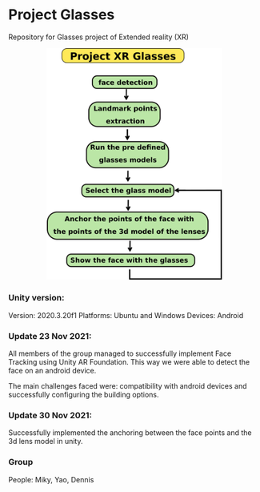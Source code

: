 # Project Glasses

Repository for Glasses project of Extended reality (XR)


<p align="center">
<img src="imgs_/drawing.png" alt="Flowchart" width="350"/>
</p>


### Unity version: 

Version: 2020.3.20f1
Platforms: Ubuntu and Windows
Devices: Android


### Update 23 Nov 2021:

All members of the group managed to successfully implement Face Tracking using Unity AR Foundation. This way we were able to detect the face on an android device. 

The main challenges faced were: compatibility with android devices and successfully configuring the building options. 


### Update 30 Nov 2021:

Successfully implemented the anchoring between the face points and the 3d lens model in unity.



### Group

People: Miky, Yao, Dennis


